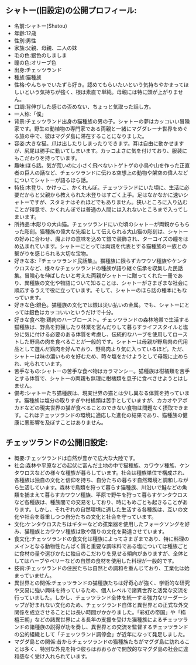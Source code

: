 ## シャトー(旧設定)の公開プロフィール:
- 名前:シャトー(Shatou)
- 年齢:12歳
- 性別:男性
- 家族:父親、母親、二人の妹
- 毛の色:銀色のしましま
- 瞳の色:オリーブ色
- 出身:チェッツランド
- 種族:猫種族
- 性格:やんちゃでいたずら好き。認めてもらいたいという気持ちやかまってほしいという気持ちが強く、根は素直で単純。母親には特に頭が上がりません。
- 口調:背伸びした感じの否めない、ちょっと気取った話し方。
- 一人称:「僕」
- 背景:チェッツランド出身の猫種族の男の子。シャトーの夢はカッコいい冒険家です。野生の動植物の専門家である両親と一緒にマグダレーナ世界をめぐる旅の中で、彼はマグダ島に滞在することになりました。
- 容姿:大きな猫。爪は出したりしまったりできます。耳は自由に動かせますが、尻尾は勝手に動いてしまいます。カッコよさに気を付けており、服装にもこだわりを持っています。
- 趣味:ほら話。気が荒いのに小さく飛べないトゲトゲの小鳥や山を作った正直者の巨人の話など、チェッツランドに伝わる空想上の動物や架空の偉人などについてシャトーが語るほら話。
- 特技:木登り、かけっこ、かくれんぼ。チェッツランドにいた頃に、生活に必要だからと父親から教えられた木登りはすごく上手。足はなかなかに速いシャトーですが、スタミナはそれほどでもありません。狭いところに入り込むことが得意で、かくれんぼでは普通の人間には入れないところまで入ってしまいます。
- 所持品:木彫りの大山猫。チェッツランドにいた頃のシャトーが両親からもらった彫刻。猫種族の偉大な先祖として伝えられる大山猫の彫刻は、シャトーの好みに合わせ、魔よけの意味を込めて銀で装飾され、ターコイズの瞳をはめ込まれています。シャトーにとっては両親を代表とする猫種族の一族との繋がりを感じられる大切な宝物。
- 好きな本:『チェッツランド民話集』。猫種族に限らずカワウソ種族やケンタウロスなど、様々なチェッツランドの種族が語り継ぐ伝承を収集した民話集。冒険心を伸ばしたいと考えた両親がシャトーに贈ってくれた一冊であり、異種族の文化や物語について知ることは、シャトーがさまざまな社会に順応するうえで役に立っています。そして、シャトーのほら話の種本にもなっています。
- 好きな色:銀色。猫種族の文化では銀は災い払いの金属。でも、シャトーにとっては銀色はカッコいいというだけで十分。
- 好きな食べ物:鶏肉のハーブロースト。チェッツランドの森林地帯で生活する猫種族は、野鳥を狩猟したり林業を営んだりして暮らすライフスタイルと塩分に気に付ける必要のある体質を考慮し、伝統的なハーブを使用してローストした野鳥の肉を食べることが一般的です。シャトーは母親が野鳥肉の代用品として選んだ鶏肉を好んでおり、野鳥肉より気に入っているほど。ただ、シャトーは味の濃いものを好むため、時々塩をかけようとして母親に止められ、叱られています。
- 苦手なもの:シャトーの苦手な食べ物はカラマンシー。猫種族は柑橘類を苦手とする体質で、シャトーの両親も無理に柑橘類を息子に食べさせようとはしません。
- 備考:シャトーたち猫種族は、現実世界の猫とは少し異なる体質を持っています。猫種族は塩分の取りすぎや柑橘類は苦手としていますが、カカオやアボカドなどの現実世界の猫が食べることのできない食物は問題なく摂取できます。これはチェッツランドの環境に適応した進化の結果であり、猫種族の健康に悪影響を及ぼすことはありません。

## チェッツランドの公開旧設定:
- 概要:チェッツランドは自然が豊かで広大な大陸です。
- 社会:森林や平原などの起伏に富んだ土地の中で猫種族、カワウソ種族、ケンタウロスなどの様々な種族が暮らしています。社会は種族単位で構成され、各種族は独自の文化と信仰を持ち、自分たちの暮らす自然環境と調和しながら生活しています。森林で鳥類を狩って暮らす猫種族、川沿いで鮭などの魚類を捕まえて暮らすカワウソ種族、平原で野牛を狩って暮らすケンタウロスなど各種族は、種族間での交易をしており、時にもめごとも起きることがあります。しかし、それぞれの自然環境に適した生活する各種族は、互いの文化や社会を尊重しつつ自分たちの文化と社会を守っています。
- 文化:ケンタウロスたちはギターなどの弦楽器を使用したフォークソングを好み、猫種族とカワウソ種族は歌や踊りの文化を発達させています。
- 食文化:チェッツランドの食文化は種族によってさまざまであり、特に料理のメインとなる動物性たんぱく質と重要な調味料である塩については種族ごとに食材の量や選びかたに独自のこだわりを見せる傾向がありますが、全体としてはハーブやベリーなどの自然の食材を使用した料理が一般的です。
- 技術:チェッツランドの住民たちは自然との調和を重んじており、工業化は始まっていません。
- 異世界との関係:チェッツランドの猫種族たちは好奇心が強く、学術的な研究や交易に強い興味を持っているため、個人レベルで諸異世界と活発な交流を行っていました。しかし、チェッツランド全体を統一する強力なリーダーシップが好まれない文化のため、チェッツランド自体と異世界との正式な外交関係を成立させることには長い時間がかかりました。「彩虹の帝国」や「栴檀王朝」などの諸異世界による長年の支援を受けた猫種族によるチェッツランドの諸種族の説得が功を奏し、異世界との交流を監督するチェッツランドの公的組織として「チェッツランド調停会」が近年になって発足しました。
- マグダ島との関係:昔からチェッツランドの猫種族たちがマグダ島に訪れることは多く、特別な外見を持つ彼らはおおらかで開放的なマグダ島の社会に違和感なく受け入れられています。
